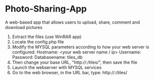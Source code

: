 # Photo-Sharing-App
A web-based app that allows users to upload, share, comment and download pictures

1) Extract the files (use WinRAR app)
2) Locate the config.php file
3) Modify the MYSQL parameters according to how your web server is configured:
        Hostname: <your web server name / ip>
        Username: <MYSQL username>
        Password: <MYSQL password>
        Databasename: tiles_db
4) Then change your base URL, "http://<web server ip>:<web server port number>/tiles/", then save the file
5) Launch the webserver with MYSQL services
6) Go to the web browser, in the URL bar, type: http://<web server ip>:<web server port number>/tiles/
  
  
